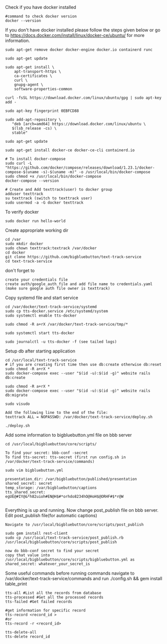 Check if you have docker installed
```
#command to check docker version
docker --version
```

If you don't have docker installed please follow the steps given below or go to https://docs.docker.com/install/linux/docker-ce/ubuntu/ for more information.
```
sudo apt-get remove docker docker-engine docker.io containerd runc

sudo apt-get update

sudo apt-get install \
    apt-transport-https \
    ca-certificates \
    curl \
    gnupg-agent \
    software-properties-common

curl -fsSL https://download.docker.com/linux/ubuntu/gpg | sudo apt-key add -

sudo apt-key fingerprint 0EBFCD88

sudo add-apt-repository \
   "deb [arch=amd64] https://download.docker.com/linux/ubuntu \
   $(lsb_release -cs) \
   stable"

sudo apt-get update

sudo apt-get install docker-ce docker-ce-cli containerd.io   

# To install docker-compose
sudo curl -L "https://github.com/docker/compose/releases/download/1.23.1/docker-compose-$(uname -s)-$(uname -m)" -o /usr/local/bin/docker-compose
sudo chmod +x /usr/local/bin/docker-compose
docker-compose --version

# Create and Add texttrack(user) to docker group
adduser texttrack
su texttrack (switch to texttrack user)
sudo usermod -a -G docker texttrack
```

To verify docker
```
sudo docker run hello-world
```

Create appropriate working dir
```
cd /var
sudo mkdir docker
sudo chown texttrack:textrack /var/docker
cd docker
git clone https://github.com/bigbluebutton/text-track-service
cd text-track-service
```

don't forget to
```
create your credentials file
create auth/google_auth_file and add file name to credentials.yaml (make sure google auth file owner is texttrack)
```

Copy systemd file and start service
```
cd /var/docker/text-track-service/systemd
sudo cp tts-docker.service /etc/systemd/system
sudo systemctl enable tts-docker

sudo chmod -R a+rX /var/docker/text-track-service/tmp/*

sudo systemctl start tts-docker

sudo journalctl -u tts-docker -f (see tailed logs)
```

Setup db after starting application

```
cd /usr/local/text-track-service
# if you are creating first time then use db:create otherwise db:reset
sudo chmod -R a+rX *
sudo docker-compose exec --user "$(id -u):$(id -g)" website rails db:create

sudo chmod -R a+rX *
sudo docker-compose exec --user "$(id -u):$(id -g)" website rails db:migrate

sudo visudo

Add the following line to the end of the file:
texttrack ALL = NOPASSWD: /var/docker/text-track-service/deploy.sh

./deploy.sh

```

Add some information to bigbluebutton.yml file on bbb server
```
cd /usr/local/bigbluebutton/core/scripts/

To find your secret: bbb-conf -secret
To find tts-secret: tts-secret (first run config.sh in /var/docker/text-track-service/commands)

sudo vim bigbluebutton.yml

presentation_dir: /var/bigbluebutton/published/presentation
shared_secret: secret
temp_storage: /var/bigbluebutton/captions
tts_shared_secret: egUE@#IY@&*h82uioh#EN@H$#*orhdo8234hO@HoH$@ORHF#$*r@W


```

Everything is up and running. Now change post_publish file on bbb server. 
Edit post_publish file(for automatic captions)
```
Navigate to /usr/local/bigbluebutton/core/scripts/post_publish 

sudo gem install rest-client
sudo cp /usr/local/text-track-service/post_publish.rb /usr/local/bigbluebutton/core/scripts/post_publish

now do bbb-conf secret to find your secret
copy that value into /usr/local/bigbluebutton/core/scripts/bigbluebutton.yml as shared_secret: whatever_your_secret_is
```

Some useful commands 
before running commands navigate to /var/docker/text-track-service/commands and run ./config.sh && gem install table_print
```
tts-all #List all the records from database
tts-processed #Get all the processed records
tts-failed #Get failed records

#get information for specific record
tts-record <record_id >
#or
tts-record -r <record_id>

tts-delete-all
tts-delete record_id
```
